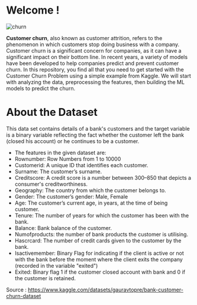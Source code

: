 # Welcome !

![churn](../images/Customer-Churn.PNG)

**Customer churn**, also known as customer attrition, refers to the phenomenon in which customers stop doing business with a company. Customer churn is a significant concern for companies, as it can have a significant impact on their bottom line. 
In recent years, a variety of models have been developed to help companies predict and prevent customer churn. 
In this repository, you find all that you need to get started with the Customer Churn Problem using a simple example from Kaggle. We will start with analyzing the data, preprocessing the features, then building the ML models to predict the churn.


# About the Dataset

This data set contains details of a bank's customers and the target variable is a binary variable reflecting the fact whether the customer left the bank (closed his account) or he continues to be a customer. 

- The features in the given dataset are:
- Rownumber: Row Numbers from 1 to 10000
- Customerid: A unique ID that identifies each customer.
- Surname: The customer’s surname.
- Creditscore: A credit score is a number between 300–850 that depicts a consumer's creditworthiness.
- Geography: The country from which the customer belongs to.
- Gender: The customer’s gender: Male, Female
- Age: The customer’s current age, in years, at the time of being customer.
- Tenure: The number of years for which the customer has been with the bank.
- Balance: Bank balance of the customer.
- Numofproducts: the number of bank products the customer is utilising.
- Hascrcard: The number of credit cards given to the customer by the bank.
- Isactivemember: Binary Flag for indicating if the client is active or not with the bank before the moment where the client exits the company (recorded in the variable "exited")
- Exited: Binary flag 1 if the customer closed account with bank and 0 if the customer is retained.

Source : https://www.kaggle.com/datasets/gauravtopre/bank-customer-churn-dataset



